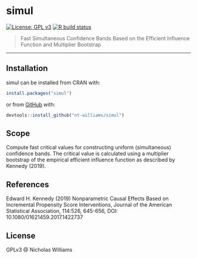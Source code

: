 
<!-- README.md is generated from README.Rmd. Please edit that file -->

# simul

<!-- badges: start -->

[![License: GPL
v3](https://img.shields.io/badge/License-GPLv3-blue.svg)](https://www.gnu.org/licenses/gpl-3.0)
[![R build
status](https://github.com/nt-williams/simul/workflows/R-CMD-check/badge.svg)](https://github.com/nt-williams/simul/actions/)
<!-- badges: end -->

> Fast Simultaneous Confidence Bands Based on the Efficient Influence
> Function and Multiplier Bootstrap

-----

## Installation

simul can be installed from CRAN with:

``` r
install.packages("simul")
```

or from [GitHub](https://github.com) with:

``` r
devtools::install_github("nt-williams/simul")
```

## Scope

Compute fast critical values for constructing uniform (simultaneous)
confidence bands. The critical value is calculated using a multiplier
bootstrap of the empirical efficient influence function as described by
Kennedy (2019).

## References

Edward H. Kennedy (2019) Nonparametric Causal Effects Based on
Incremental Propensity Score Interventions, Journal of the American
Statistical Association, 114:526, 645-656, DOI:
10.1080/01621459.2017.1422737

## License

GPLv3 @ Nicholas Williams
